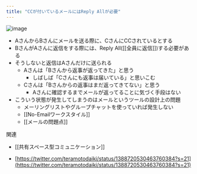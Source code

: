 ```yaml
---
title: "CCが付いているメールにはReply Allが必要"
---
```


![image](https://gyazo.com/1b3a21d571b1cb0cfcfe81c3fe8969ec/thumb/1000)
- AさんからBさんにメールを送る際に、CさんにCCされているとする
- BさんがAさんに返信をする際には、Reply All([[全員に返信]])する必要がある
- そうしないと返信はAさんだけに送られる
    - Aさんは「Bさんから返事が返ってきた」と思う
        - しばしば「Cさんにも返事は届いている」と思いこむ
    - Cさんは「Bさんからの返事はまだ返ってきてない」と思う
        - Aさんに確認するまでメールが返ってることに気づく手段はない
- こういう状態が発生してしまうのはメールというツールの設計上の問題
    - メーリングリストやグループチャットを使っていれば発生しない
    - [[No-Emailワークスタイル]]
    - [[メールの問題点]]

関連
- [[共有スペース型コミュニケーション]]

- [https://twitter.com/teramotodaiki/status/1388720530463760384?s=21](https://twitter.com/teramotodaiki/status/1388720530463760384?s=21)
